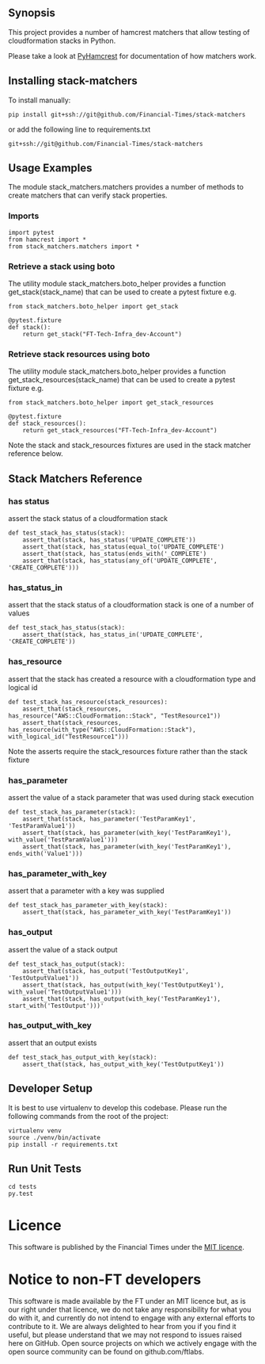 ## Synopsis

This project provides a number of hamcrest matchers that allow testing of cloudformation stacks in Python. 

Please take a look at [PyHamcrest](https://github.com/hamcrest/PyHamcrest) for documentation of how matchers work.

## Installing stack-matchers

To install manually:
```
pip install git+ssh://git@github.com/Financial-Times/stack-matchers
```
or add the following line to requirements.txt
```
git+ssh://git@github.com/Financial-Times/stack-matchers
```

## Usage Examples

The module stack_matchers.matchers provides a number of methods to create matchers that can verify stack properties. 

### Imports
```
import pytest
from hamcrest import *
from stack_matchers.matchers import *
```

### Retrieve a stack using boto

The utility module stack_matchers.boto_helper provides a function get_stack(stack_name) that can be used to create a pytest fixture e.g.
```
from stack_matchers.boto_helper import get_stack

@pytest.fixture
def stack():
    return get_stack("FT-Tech-Infra_dev-Account")
```

### Retrieve stack resources using boto

The utility module stack_matchers.boto_helper provides a function get_stack_resources(stack_name) that can be used to create a pytest fixture e.g.
```
from stack_matchers.boto_helper import get_stack_resources

@pytest.fixture
def stack_resources():
    return get_stack_resources("FT-Tech-Infra_dev-Account")
```

Note the stack and stack_resources fixtures are used in the stack matcher reference below.

## Stack Matchers Reference

### has status

assert the stack status of a cloudformation stack

```
def test_stack_has_status(stack):
    assert_that(stack, has_status('UPDATE_COMPLETE'))
    assert_that(stack, has_status(equal_to('UPDATE_COMPLETE')
    assert_that(stack, has_status(ends_with('_COMPLETE')
    assert_that(stack, has_status(any_of('UPDATE_COMPLETE', 'CREATE_COMPLETE')))
```

### has_status_in

assert that the stack status of a cloudformation stack is one of a number of values

```
def test_stack_has_status(stack):
    assert_that(stack, has_status_in('UPDATE_COMPLETE', 'CREATE_COMPLETE'))
```

### has_resource

assert that the stack has created a resource with a cloudformation type and logical id

```
def test_stack_has_resource(stack_resources):
    assert_that(stack_resources, has_resource("AWS::CloudFormation::Stack", "TestResource1"))
    assert_that(stack_resources, has_resource(with_type("AWS::CloudFormation::Stack"), with_logical_id("TestResource1")))
```

Note the asserts require the stack_resources fixture rather than the stack fixture

### has_parameter

assert the value of a stack parameter that was used during stack execution 

```
def test_stack_has_parameter(stack):
    assert_that(stack, has_parameter('TestParamKey1', 'TestParamValue1'))
    assert_that(stack, has_parameter(with_key('TestParamKey1'), with_value('TestParamValue1')))
    assert_that(stack, has_parameter(with_key('TestParamKey1'), ends_with('Value1')))
```

### has_parameter_with_key

assert that a parameter with a key was supplied

```
def test_stack_has_parameter_with_key(stack):
    assert_that(stack, has_parameter_with_key('TestParamKey1'))
```

### has_output

assert the value of a stack output

```
def test_stack_has_output(stack):
    assert_that(stack, has_output('TestOutputKey1', 'TestOutputValue1'))
    assert_that(stack, has_output(with_key('TestOutputKey1'), with_value('TestOutputValue1')))
    assert_that(stack, has_output(with_key('TestParamKey1'), start_with('TestOutput')))'
```

### has_output_with_key

assert that an output exists

```
def test_stack_has_output_with_key(stack):
    assert_that(stack, has_output_with_key('TestOutputKey1'))
```

## Developer Setup

It is best to use virtualenv to develop this codebase. Please run the following commands from the root of the project:

```
virtualenv venv
source ./venv/bin/activate
pip install -r requirements.txt
```

## Run Unit Tests

```
cd tests
py.test
```

# Licence
This software is published by the Financial Times under the [MIT licence](http://opensource.org/licenses/MIT).


# Notice to non-FT developers

This software is made available by the FT under an MIT licence but, as is our right under that licence, we do not take any responsibility for what you do with it, and currently do not intend to engage with any external efforts to contribute to it.  We are always delighted to hear from you if you find it useful, but please understand that we may not respond to issues raised here on GitHub.  Open source projects on which we actively engage with the open source community can be found on github.com/ftlabs.
